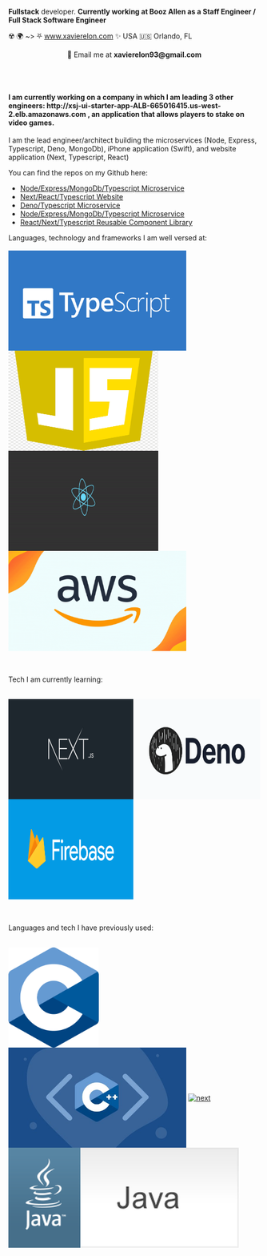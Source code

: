 **Fullstack** developer. **Currently working at Booz Allen as a Staff Engineer / Full Stack Software Engineer**

☢️ 🌍 ~> ⛧ www.xavierelon.com ✨ 
USA 🇺🇸 Orlando, FL


<p align="center"> 💬 Email me at <b>xavierelon93@gmail.com</b></p>

<br><br>

<h4> I am currently working on a company in which I am leading 3 other engineers: http://xsj-ui-starter-app-ALB-665016415.us-west-2.elb.amazonaws.com , an application that allows players to stake on video games. </h4>
<p> I am the lead engineer/architect building the microservices (Node, Express, Typescript, Deno, MongoDb), iPhone application (Swift), and website application (Next, Typescript, React) </p>
<p> You can find the repos on my Github here: </p>

  <ul>
    <li><a href="https://github.com/XavierElon/xsj-users-microservice">Node/Express/MongoDb/Typescript Microservice</a></li>
    <li><a href="https://github.com/XavierElon/xsj-ui-starter-app">Next/React/Typescript Website</a></li>
    <li><a href="https://github.com/XavierElon/xsj-deno-microservice">Deno/Typescript Microservice</a></li>
    <li><a href="https://github.com/XavierElon/xsj-newsletter-microservice">Node/Express/MongoDb/Typescript Microservice</a></li>
    <li><a href="https://github.com/XavierElon/xsj-reusable-component-library">React/Next/Typescript Reusable Component Library</a></li>
  </ul>

Languages, technology and frameworks I am well versed at: 
<br><br>
<a href="https://www.typescriptlang.org/"><img height="200px" align="center" alt="next" src="./public/typescript.png"/></a>
<a href="https://javascript.com/"><img height="200px" width="300px" align="center" alt="javascript" src="./public/javascript.png" /></a>
<a href="https://reactjs.org/"><img height="200px" width="300px" align="center" alt="react" src="./public/react.gif" /></a>
<a href="https://aws.amazon.com/"><img height="200px" align="center" alt="next" src="./public/aws.gif"/></a>




<br><br>
Tech I am currently learning:
<br><br>

<a href="https://nextjs.org/"><img height="200px" width="250px" align="center" alt="next" src="./public/next.jpeg"/></a>
<a href="https://deno.land"><img height="200px" width="250px" align="center" alt="next" src="./public/deno.webp"/></a>
<a href="https://firebase.google.com/"><img height="200px" width="250px" align="center" alt="firebase" src="./public/firebase.png"/></a>


<br><br>
Languages and tech I have previously used: 
<br><br>

<a href="https://www.learn-c.org/"><img height="200px" align="center" alt="next" src="./public/c.jpeg"/></a>
<a href="https://isocpp.org/"><img height="200px" align="center" alt="next" src="./public/c++.jpeg"/></a>
<a href="https://www.python.org/"><img height="200px" align="center" alt="next" src="./public/python.gif"/></a>
<a href="https://www.java.com/en/"><img height="200px" align="center" alt="next" src="./public/java.gif"/></a>
